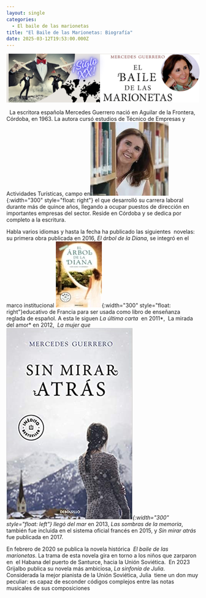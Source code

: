 ```yaml
---
layout: single
categories:
  - El baile de las marionetas
title: "El Baile de las Marionetas: Biografía"
date: 2025-03-12T19:53:00.000Z
---
```

![](/assets/img/banner.png)

  La escritora española Mercedes Guerrero nació en Aguilar de la Frontera, Córdoba, en 1963. La autora cursó estudios de Técnico de Empresas y Actividades Turísticas, campo en![](/assets/img/mercedes.jpg){:width="300" style="float: right"} el que desarrolló su carrera laboral durante más de quince años, llegando a ocupar puestos de dirección en importantes empresas del sector. Reside en Córdoba y se dedica por completo a la escritura.



Habla varios idiomas y hasta la fecha ha publicado las siguientes  novelas:  su primera obra publicada en 2016, *El árbol de la Diana*, se integró en el marco institucional ![](/assets/img/el-arbol-de-la-diana.jpg "El Árbol de la Diana"){:width="300" style="float: right"}educativo de Francia para ser usada como libro de enseñanza reglada de español. A esta le siguen *La última carta*  en 2011*,  La mirada del amor* en 2012,  *La mujer que ![](/assets/img/sin-mirar-atras.jpg "Sin Mirar Atrás"){:width="300" style="float: left"}
llegó del mar* en 2013, *Las sombras de la memoria*, también fue incluida en el sistema oficial francés en 2015, y *Sin mirar atrás* fue publicada en 2017.                                    

En febrero de 2020 se publica la novela histórica 
*El baile de las marionetas*. La trama de esta novela gira en torno a los niños que zarparon en  el Habana del puerto de Santurce, hacia la
Unión Soviética.  En 2023 Grijalbo publica su novela más ambiciosa, *La sinfonía de Julia*.  Considerada la mejor pianista de la Unión Soviética, Julia  tiene un don muy peculiar: es capaz de
esconder códigos complejos entre las notas musicales de sus composiciones
